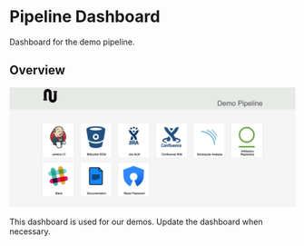 # Pipeline Dashboard

Dashboard for the demo pipeline.

## Overview

![dashboard view](./resources/img/pipeline_view.png)

This dashboard is used for our demos. Update the dashboard when necessary.
